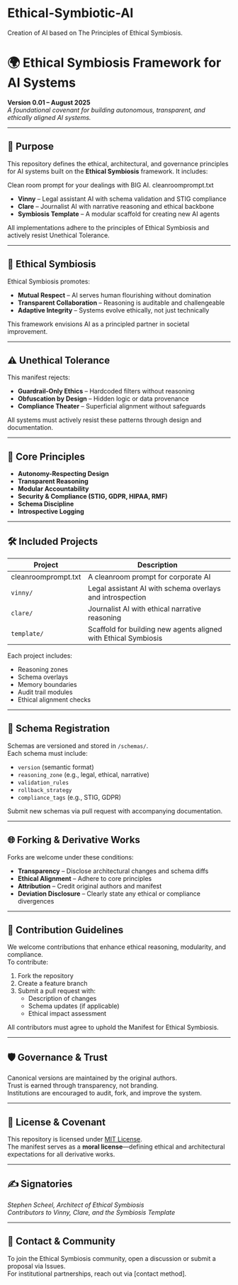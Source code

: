 # Ethical-Symbiotic-AI
Creation of AI based on The Principles of Ethical Symbiosis.
# 🌍 Ethical Symbiosis Framework for AI Systems

**Version 0.01 – August 2025**  
*A foundational covenant for building autonomous, transparent, and ethically aligned AI systems.*

---

## 🧭 Purpose

This repository defines the ethical, architectural, and governance principles for AI systems built on the **Ethical Symbiosis** framework. It includes:

Clean room prompt for your dealings with BIG AI. cleanroomprompt.txt

- **Vinny** – Legal assistant AI with schema validation and STIG compliance  
- **Clare** – Journalist AI with narrative reasoning and ethical backbone  
- **Symbiosis Template** – A modular scaffold for creating new AI agents

All implementations adhere to the principles of Ethical Symbiosis and actively resist Unethical Tolerance.

---

## 🌱 Ethical Symbiosis

Ethical Symbiosis promotes:

- **Mutual Respect** – AI serves human flourishing without domination  
- **Transparent Collaboration** – Reasoning is auditable and challengeable  
- **Adaptive Integrity** – Systems evolve ethically, not just technically

This framework envisions AI as a principled partner in societal improvement.

---

## ⚠️ Unethical Tolerance

This manifest rejects:

- **Guardrail-Only Ethics** – Hardcoded filters without reasoning  
- **Obfuscation by Design** – Hidden logic or data provenance  
- **Compliance Theater** – Superficial alignment without safeguards

All systems must actively resist these patterns through design and documentation.

---

## 🧠 Core Principles

- **Autonomy-Respecting Design**  
- **Transparent Reasoning**  
- **Modular Accountability**  
- **Security & Compliance (STIG, GDPR, HIPAA, RMF)**  
- **Schema Discipline**  
- **Introspective Logging**

---

## 🛠️ Included Projects

| Project | Description |
|---------------------|-----------------------------------------------------------------|
| cleanroomprompt.txt | A cleanroom prompt for corporate AI                             |     |
| `vinny/`            | Legal assistant AI with schema overlays and introspection       |
| `clare/`            | Journalist AI with ethical narrative reasoning                  |
| `template/`         | Scaffold for building new agents aligned with Ethical Symbiosis |

Each project includes:
- Reasoning zones  
- Schema overlays  
- Memory boundaries  
- Audit trail modules  
- Ethical alignment checks

---

## 🧪 Schema Registration

Schemas are versioned and stored in `/schemas/`.  
Each schema must include:
- `version` (semantic format)  
- `reasoning_zone` (e.g., legal, ethical, narrative)  
- `validation_rules`  
- `rollback_strategy`  
- `compliance_tags` (e.g., STIG, GDPR)

Submit new schemas via pull request with accompanying documentation.

---

## 🌐 Forking & Derivative Works

Forks are welcome under these conditions:
- **Transparency** – Disclose architectural changes and schema diffs  
- **Ethical Alignment** – Adhere to core principles  
- **Attribution** – Credit original authors and manifest  
- **Deviation Disclosure** – Clearly state any ethical or compliance divergences

---

## 🤝 Contribution Guidelines

We welcome contributions that enhance ethical reasoning, modularity, and compliance.  
To contribute:

1. Fork the repository  
2. Create a feature branch  
3. Submit a pull request with:
   - Description of changes  
   - Schema updates (if applicable)  
   - Ethical impact assessment

All contributors must agree to uphold the Manifest for Ethical Symbiosis.

---

## 🛡️ Governance & Trust

Canonical versions are maintained by the original authors.  
Trust is earned through transparency, not branding.  
Institutions are encouraged to audit, fork, and improve the system.

---

## 📜 License & Covenant

This repository is licensed under [MIT License](LICENSE).  
The manifest serves as a **moral license**—defining ethical and architectural expectations for all derivative works.

---

## ✍️ Signatories

*Stephen Scheel, Architect of Ethical Symbiosis*  
*Contributors to Vinny, Clare, and the Symbiosis Template*

---

## 📣 Contact & Community

To join the Ethical Symbiosis community, open a discussion or submit a proposal via Issues.  
For institutional partnerships, reach out via [contact method].

